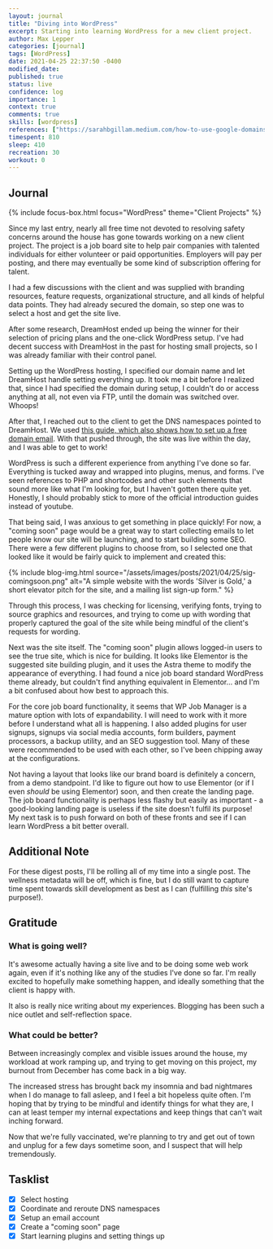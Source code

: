 ```yaml
---
layout: journal
title: "Diving into WordPress"
excerpt: Starting into learning WordPress for a new client project.
author: Max Lepper
categories: [journal]
tags: [WordPress]
date: 2021-04-25 22:37:50 -0400
modified_date:
published: true
status: live
confidence: log
importance: 1
context: true
comments: true
skills: [wordpress]
references: ["https://sarahbgillam.medium.com/how-to-use-google-domains-with-dreamhost-and-how-to-get-free-email-for-your-domain-799775bd4703"]
timespent: 810
sleep: 410
recreation: 30
workout: 0
---
```


## Journal

{% include focus-box.html focus="WordPress" theme="Client Projects" %}

Since my last entry, nearly all free time not devoted to resolving safety concerns around the house has gone towards working on a new client project. The project is a job board site to help pair companies with talented individuals for either volunteer or paid opportunities. Employers will pay per posting, and there may eventually be some kind of subscription offering for talent.

I had a few discussions with the client and was supplied with branding resources, feature requests, organizational structure, and all kinds of helpful data points. They had already secured the domain, so step one was to select a host and get the site live.

After some research, DreamHost ended up being the winner for their selection of pricing plans and the one-click WordPress setup. I've had decent success with DreamHost in the past for hosting small projects, so I was already familiar with their control panel.

Setting up the WordPress hosting, I specified our domain name and let DreamHost handle setting everything up. It took me a bit before I realized that, since I had specified the domain during setup, I couldn't do or access anything at all, not even via FTP, until the domain was switched over. Whoops!

After that, I reached out to the client to get the DNS namespaces pointed to DreamHost. We used [this guide, which also shows how to set up a free domain email]({{page.references[0]}}). With that pushed through, the site was live within the day, and I was able to get to work!

WordPress is such a different experience from anything I've done so far. Everything is tucked away and wrapped into plugins, menus, and forms. I've seen references to PHP and shortcodes and other such elements that sound more like what I'm looking for, but I haven't gotten there quite yet. Honestly, I should probably stick to more of the official introduction guides instead of youtube.

That being said, I was anxious to get something in place quickly! For now, a "coming soon" page would be a great way to start collecting emails to let people know our site will be launching, and to start building some SEO. There were a few different plugins to choose from, so I selected one that looked like it would be fairly quick to implement and created this:

{% include blog-img.html source="/assets/images/posts/2021/04/25/sig-comingsoon.png" alt="A simple website with the words 'Silver is Gold,' a short elevator pitch for the site, and a mailing list sign-up form." %}

Through this process, I was checking for licensing, verifying fonts, trying to source graphics and resources, and trying to come up with wording that properly captured the goal of the site while being mindful of the client's requests for wording.

Next was the site itself. The "coming soon" plugin allows logged-in users to see the true site, which is nice for building. It looks like Elementor is the suggested site building plugin, and it uses the Astra theme to modify the appearance of everything. I had found a nice job board standard WordPress theme already, but couldn't find anything equivalent in Elementor... and I'm a bit confused about how best to approach this.

For the core job board functionality, it seems that WP Job Manager is a mature option with lots of expandability. I will need to work with it more before I understand what all is happening. I also added plugins for user signups, signups via social media accounts, form builders, payment processors, a backup utility, and an SEO suggestion tool. Many of these were recommended to be used with each other, so I've been chipping away at the configurations.

Not having a layout that looks like our brand board is definitely a concern, from a demo standpoint. I'd like to figure out how to use Elementor (or if I even _should_ be using Elementor) soon, and then create the landing page. The job board functionality is perhaps less flashy but easily as important - a good-looking landing page is useless if the site doesn't fulfil its purpose! My next task is to push forward on both of these fronts and see if I can learn WordPress a bit better overall.

## Additional Note

For these digest posts, I'll be rolling all of my time into a single post. The wellness metadata will be off, which is fine, but I do still want to capture time spent towards skill development as best as I can (fulfilling _this_ site's purpose!).

## Gratitude

### What is going well?

It's awesome actually having a site live and to be doing some web work again, even if it's nothing like any of the studies I've done so far. I'm really excited to hopefully make something happen, and ideally something that the client is happy with.

It also is really nice writing about my experiences. Blogging has been such a nice outlet and self-reflection space.

### What could be better?

Between increasingly complex and visible issues around the house, my workload at work ramping up, and trying to get moving on this project, my burnout from December has come back in a big way.

The increased stress has brought back my insomnia and bad nightmares when I do manage to fall asleep, and I feel a bit hopeless quite often. I'm hoping that by trying to be mindful and identify things for what they are, I can at least temper my internal expectations and keep things that can't wait inching forward.

Now that we're fully vaccinated, we're planning to try and get out of town and unplug for a few days sometime soon, and I suspect that will help tremendously.

## Tasklist

- [x] Select hosting
- [x] Coordinate and reroute DNS namespaces
- [x] Setup an email account
- [x] Create a "coming soon" page
- [x] Start learning plugins and setting things up